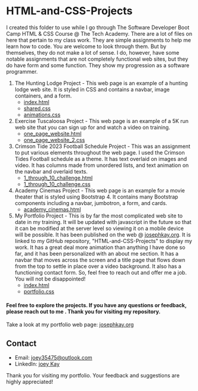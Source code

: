 # HTML-and-CSS-Projects
I created this folder to use while I go through The Software Developer Boot Camp HTML & CSS Course @ The Tech Academy. 
There are a lot of files on here that pertain to my class work. They are simple assignments to help me learn how to code. You are welcome to look through them. But by themselves, they do not make a lot of sense. I do, however, have some notable assignments that are not completely functional web sites, but they do have form and some function. They show my progression as a software programmer.

1. The Hunting Lodge Project - This web page is an example of a hunting lodge web site. It is styled in CSS and contains a navbar, image containers, and a form.
   - [index.html](Basic_HTML_and__CSS/index.html)
   - [shared.css](Basic_HTML_and__CSS/css/shared.css)
   - [animations.css](Basic_HTML_and__CSS/css/animations.css)
2. Exercise Tuscaloosa Project - This web page is an example of a 5K run web site that you can sign up for and watch a video on training.
   - [one_page_website.html](Basic_HTML_and__CSS/One-Page-Website/one_page_website.html)
   - [one_page_website_2.css](Basic_HTML_and__CSS/One-Page-Website/css/one_page_website.css)
3. Crimson Tide 2023 Football Schedule Project - This was an assignment to put various elements throughout the web page. I used the Crimson Tides Football schedule as a theme. It has text overlaid on images and video. It has columns made from unordered lists, and text animation on the navbar and overlaid texts.
   - [1_through_10_challenge.html](Basic_HTML_and__CSS/1_through_10_challenge.html)
   - [1_through_10_challenge.css](Basic_HTML_and__CSS/css/1_through_10_challenge.css)
4. Academy Cinemas Project - This web page is an example for a movie theater that is styled using Bootstrap 4. It contains many Bootstrap components including a navbar, jumbotron, a form, and cards.
   - [academy_cinemas.html](bootstrap4_project/academy_cinemas.html)
5. My Portfolio Project - This is by far the most complicated web site to date in my training. It will be updated with javascript in the future so that it can be modified at the server level so viewing it on a mobile device will be possible. It has been published on the web @ [josephkay.org](https://josephkay.org/). It is linked to my GitHub repository, "HTML-and-CSS-Projects" to display my work. It has a great deal more animation than anything I have done so far, and it has been personalized with an about me section. It has a navbar that moves across the screen and a title page that flows down from the top to settle in place over a video background. It also has a functioning contact form. So, feel free to reach out and offer me a job. You will not be disappointed!
   - [index.html](Basic_HTML_and__CSS/final_assignment/index.html)
   - [portfolio.css](Basic_HTML_and__CSS/final_assignment/css/portfolio.css)
#### Feel free to explore the projects. If you have any questions or feedback, please reach out to me . Thank you for visiting my repository.
Take a look at my portfolio web page: [josephkay.org](http://josephkay.org/)
## Contact

- Email: joey35475@outlook.com
- LinkedIn: [joey Kay](https://www.linkedin.com/in/joey-kay-41322927b/)

Thank you for visiting my portfolio. Your feedback and suggestions are highly appreciated!
